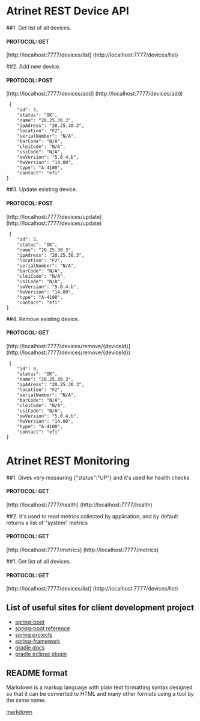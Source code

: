 # Atrinet REST Device API

##1. Get list of all devices.
####  PROTOCOL: GET
[http://localhost:7777/devices/list]
(http://localhost:7777/devices/list)

##2. Add new device.
####  PROTOCOL: POST
[http://localhost:7777/devices/add]
(http://localhost:7777/devices/add)

```
 {
    "id": 3,
    "status": "OK",
    "name": "20.25.30.3",
    "ipAdress": "20.25.30.3",
    "location": "F2",
    "serialNumber": "N/A",
    "barCode": "N/A",
    "cleiCode": "N/A",
    "usiCode": "N/A",
    "swVersion": "5.0.4.b",
    "hwVersion": "14.00",
    "type": "A-4100",
    "contact": "efi"
}
```

##3. Update existing device.
####  PROTOCOL: POST
[http://localhost:7777/devices/update]
(http://localhost:7777/devices/update)

```
 {
    "id": 3,
    "status": "OK",
    "name": "20.25.30.3",
    "ipAdress": "20.25.30.3",
    "location": "F2",
    "serialNumber": "N/A",
    "barCode": "N/A",
    "cleiCode": "N/A",
    "usiCode": "N/A",
    "swVersion": "5.0.4.b",
    "hwVersion": "14.00",
    "type": "A-4100",
    "contact": "efi"
}
```

##4. Remove existing device.
####  PROTOCOL: GET
[http://localhost:7777/devices/remove/{deviceId}]
(http://localhost:7777/devices/remove/{deviceId})

```
 {
    "id": 3,
    "status": "OK",
    "name": "20.25.30.3",
    "ipAdress": "20.25.30.3",
    "location": "F2",
    "serialNumber": "N/A",
    "barCode": "N/A",
    "cleiCode": "N/A",
    "usiCode": "N/A",
    "swVersion": "5.0.4.b",
    "hwVersion": "14.00",
    "type": "A-4100",
    "contact": "efi"
}
```

# Atrinet REST Monitoring

##1. Gives very reassuring {"status":"UP"} and it's used for health checks
####  PROTOCOL: GET
[http://localhost:7777/health]
(http://localhost:7777/health)

##2. it's used to read metrics collected by application, and by default returns a list of "system" metrics
####  PROTOCOL: GET
[http://localhost:7777/metrics]
(http://localhost:7777/metrics)


##1. Get list of all devices.
####  PROTOCOL: GET
[http://localhost:7777/devices/list]
(http://localhost:7777/devices/list)


## List of useful sites for client development project

* [spring-boot](http://projects.spring.io/spring-boot/)
* [spring-boot reference](http://docs.spring.io/spring-boot/docs/current-SNAPSHOT/reference/htmlsingle/)
* [spring projects](http://spring.io/projects)
* [spring-framework](http://projects.spring.io/spring-framework/)
* [gradle docs](https://docs.gradle.org/current/release-notes)
* [gradle eclipse plugin](https://docs.gradle.org/current/userguide/eclipse_plugin.html)



## README format

Markdown is a markup language with plain text formatting syntax designed so that it can be converted 
to HTML and many other formats using a tool by the same name.

[markdown](https://github.com/adam-p/markdown-here/wiki/Markdown-Cheatsheet)
